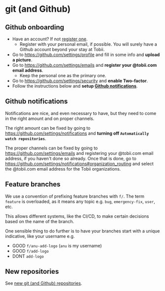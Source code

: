 # git (and Github)

## Github onboarding

* Have an account? If not [register one](https://github.com/join).
  * Register with your personal email, if possible. You will surely have a Github account beyond your stay at Tobii.
* Go to https://github.com/settings/profile and fill in some info and **upload a picture**.
* Go to https://github.com/settings/emails and **register your @tobii.com email address**.
  * Keep the personal one as the primary one.
* Go to https://github.com/settings/security and **enable Two-factor**.
* Follow the instructions below and **setup [Github notifications](#github-notifications)**.


## Github notifications

Notifications are nice, and even necessary to have,
but they need to come in the right amount and on proper channels.

The right amount can be fixed by going to https://github.com/settings/notifications
and **turning off `Automatically watch repositories`**.

The proper channels can be fixed by going to https://github.com/settings/emails
and registering your @tobii.com email address, if you haven't done so already.
Once that is done, go to https://github.com/settings/notifications#organization_routing
and select the @tobii.com email address for the Tobii organizations.


## Feature branches

We use a convention of prefixing feature branches with `f/`.
The term `feature` is overloaded, as it means any topic e.g. `bug`, `emergency-fix`, `user`, etc.

This allows different systems, like the CI/CD, to make certain decisions based on the name of the branch.

One sensible thing to do further is to have your branches start with a unique indicative,
like your username e.g.

* GOOD `f/anu-add-logo` (`anu` is my username)
* GOOD `f/add-logo`
* DONT `add-logo`


## New repositories

See [new git (and Github) repositories](./working-with-git-new.md).
